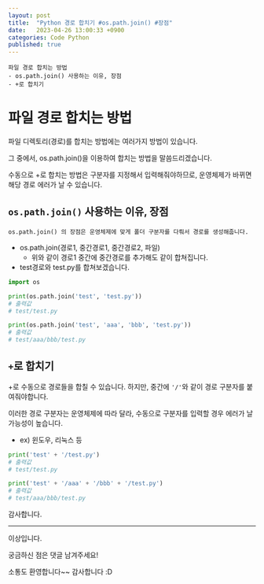 ```yaml
---
layout: post
title:  "Python 경로 합치기 #os.path.join() #장점"
date:   2023-04-26 13:00:33 +0900
categories: Code Python
published: true
---
```

```
파일 경로 합치는 방법
- os.path.join() 사용하는 이유, 장점
- +로 합치기
```

# 파일 경로 합치는 방법

파일 디렉토리(경로)를 합치는 방법에는 여러가지 방법이 있습니다.

그 중에서, os.path.join()을 이용하여 합치는 방법을 말씀드리겠습니다.

수동으로 +로 합치는 방법은 구분자를 지정해서 입력해줘야하므로, 운영체제가 바뀌면 해당 경로 에러가 날 수 있습니다.


## `os.path.join()` 사용하는 이유, 장점

```
os.path.join() 의 장점은 운영체제에 맞게 폴더 구분자를 다뤄서 경로를 생성해줍니다.
```

- os.path.join(경로1, 중간경로1, 중간경로2, 파일)
    - 위와 같이 경로1 중간에 중간경로를 추가해도 같이 합쳐집니다.
- test경로와 test.py를 합쳐보겠습니다.

```python
import os

print(os.path.join('test', 'test.py'))
# 출력값
# test/test.py

print(os.path.join('test', 'aaa', 'bbb', 'test.py'))
# 출력값
# test/aaa/bbb/test.py
```
## `+`로 합치기

+로 수동으로 경로들을 합칠 수 있습니다. 하지만, 중간에 `'/'`와 같이 경로 구분자를 붙여줘야합니다.

이러한 경로 구분자는 운영체제에 따라 달라, 수동으로 구분자를 입력할 경우 에러가 날 가능성이 높습니다.
- ex) 윈도우, 리눅스 등

```python
print('test' + '/test.py')
# 출력값
# test/test.py

print('test' + '/aaa' + '/bbb' + '/test.py')
# 출력값
# test/aaa/bbb/test.py
```


감사합니다.

---

이상입니다.

궁금하신 점은 댓글 남겨주세요!

소통도 환영합니다~~ 감사합니다 :D